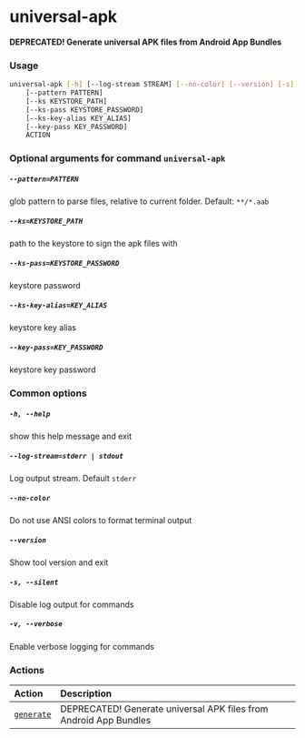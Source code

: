 
universal-apk
=============


**DEPRECATED! Generate universal APK files from Android App Bundles**
### Usage
```bash
universal-apk [-h] [--log-stream STREAM] [--no-color] [--version] [-s] [-v]
    [--pattern PATTERN]
    [--ks KEYSTORE_PATH]
    [--ks-pass KEYSTORE_PASSWORD]
    [--ks-key-alias KEY_ALIAS]
    [--key-pass KEY_PASSWORD]
    ACTION
```
### Optional arguments for command `universal-apk`

##### `--pattern=PATTERN`


glob pattern to parse files, relative to current folder. Default:&nbsp;`**/*.aab`
##### `--ks=KEYSTORE_PATH`


path to the keystore to sign the apk files with
##### `--ks-pass=KEYSTORE_PASSWORD`


keystore password
##### `--ks-key-alias=KEY_ALIAS`


keystore key alias
##### `--key-pass=KEY_PASSWORD`


keystore key password
### Common options

##### `-h, --help`


show this help message and exit
##### `--log-stream=stderr | stdout`


Log output stream. Default `stderr`
##### `--no-color`


Do not use ANSI colors to format terminal output
##### `--version`


Show tool version and exit
##### `-s, --silent`


Disable log output for commands
##### `-v, --verbose`


Enable verbose logging for commands
### Actions

|Action|Description|
| :--- | :--- |
|[`generate`](generate.md)|DEPRECATED! Generate universal APK files from Android App Bundles|
